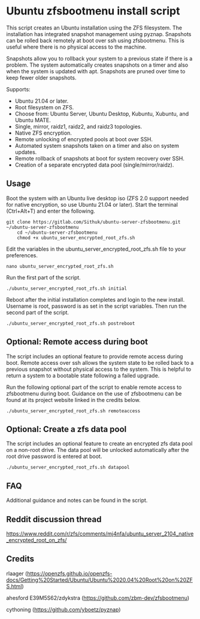 # Ubuntu zfsbootmenu install script

This script creates an Ubuntu installation using the ZFS filesystem. The installation has integrated snapshot management using pyznap. Snapshots can be rolled back remotely at boot over ssh using zfsbootmenu. This is useful where there is no physical access to the machine.

Snapshots allow you to rollback your system to a previous state if there is a problem. The system automatically creates snapshots on a timer and also when the system is updated with apt. Snapshots are pruned over time to keep fewer older snapshots.

Supports:
- Ubuntu 21.04 or later.
- Root filesystem on ZFS.
- Choose from: Ubuntu Server, Ubuntu Desktop, Kubuntu, Xubuntu, and Ubuntu MATE.
- Single, mirror, raidz1, raidz2, and raidz3 topologies.
- Native ZFS encryption.
- Remote unlocking of encrypted pools at boot over SSH.
- Automated system snapshots taken on a timer and also on system updates. 
- Remote rollback of snapshots at boot for system recovery over SSH.
- Creation of a separate encrypted data pool (single/mirror/raidz).

## Usage
Boot the system with an Ubuntu live desktop iso (ZFS 2.0 support needed for native encryption, so use Ubuntu 21.04 or later). Start the terminal (Ctrl+Alt+T) and enter the following.

	git clone https://gitlab.com/Sithuk/ubuntu-server-zfsbootmenu.git ~/ubuntu-server-zfsbootmenu
    	cd ~/ubuntu-server-zfsbootmenu
    	chmod +x ubuntu_server_encrypted_root_zfs.sh
	
Edit the variables in the ubuntu_server_encrypted_root_zfs.sh file to your preferences.

	nano ubuntu_server_encrypted_root_zfs.sh
	
Run the first part of the script.

	./ubuntu_server_encrypted_root_zfs.sh initial
	
Reboot after the initial installation completes and login to the new install. Username is root, password is as set in the script variables. Then run the second part of the script.

	./ubuntu_server_encrypted_root_zfs.sh postreboot

## Optional: Remote access during boot
The script includes an optional feature to provide remote access during boot. Remote access over ssh allows the system state to be rolled back to a previous snapshot without physical access to the system. This is helpful to return a system to a bootable state following a failed upgrade.

Run the following optional part of the script to enable remote access to zfsbootmenu during boot. Guidance on the use of zfsbootmenu can be found at its project website linked in the credits below.

	./ubuntu_server_encrypted_root_zfs.sh remoteaccess

## Optional: Create a zfs data pool
The script includes an optional feature to create an encrypted zfs data pool on a non-root drive. The data pool will be unlocked automatically after the root drive password is entered at boot.

	./ubuntu_server_encrypted_root_zfs.sh datapool

## FAQ
Additional guidance and notes can be found in the script.

## Reddit discussion thread
https://www.reddit.com/r/zfs/comments/mj4nfa/ubuntu_server_2104_native_encrypted_root_on_zfs/

## Credits
rlaager (https://openzfs.github.io/openzfs-docs/Getting%20Started/Ubuntu/Ubuntu%2020.04%20Root%20on%20ZFS.html)

ahesford E39M5S62/zdykstra (https://github.com/zbm-dev/zfsbootmenu)

cythoning (https://github.com/yboetz/pyznap)
